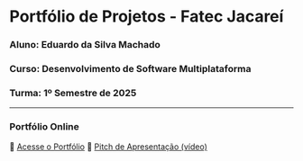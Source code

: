 # Portfólio de Projetos - Fatec Jacareí

### Aluno: Eduardo da Silva Machado

### Curso: Desenvolvimento de Software Multiplataforma

### Turma: 1º Semestre de 2025

---

### Portfólio Online  
🔗 [Acesse o Portfólio](https://fatec-jacarei-dsm-portfolio.github.io/ra2581392513036/)
🎤 [Pitch de Apresentação (vídeo)](https://youtu.be/ahOsHfE1hdk)
